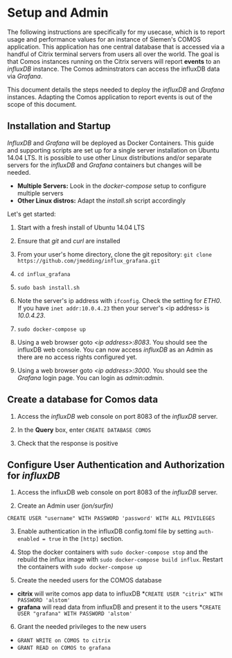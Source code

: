 # Setup and Admin
The following instructions are specifically for my usecase, which is to report usage and performance values for an instance of Siemen's COMOS application. This application has one central database that is accessed via a handful of Citrix terminal servers from users all over the world.  The goal is that Comos instances running on the Citrix servers will report **events** to an *influxDB* instance.  The Comos adminstrators can access the influxDB data via *Grafana*.

This document details the steps needed to deploy the *influxDB* and *Grafana* instances.  Adapting the Comos application to report events is out of the scope of this document.

## Installation and Startup
*InfluxDB* and *Grafana* will be deployed as Docker Containers. This guide and supporting scripts are set up for a single server installation on Ubuntu 14.04 LTS.  It is possible to use other Linux distributions and/or separate servers for the *influxDB* and *Grafana* containers but changes will be needed.
* **Multiple Servers:** Look in the *docker-compose* setup to configure multiple servers
* **Other Linux distros:** Adapt the *install.sh* script accordingly  

Let's get started:

1. Start with a fresh install of Ubuntu 14.04 LTS

2. Ensure that *git* and *curl* are installed

3. From your user's home directory, clone the git repository: `git clone https://github.com/jmedding/influx_grafana.git`

4. `cd influx_grafana`

5. `sudo bash install.sh`

6.  Note the server's ip address with `ifconfig`.  Check the setting for *ETH0*. If you have `inet addr:10.0.4.23` then your server's \<ip address> is *10.0.4.23*.  

7. `sudo docker-compose up`

8. Using a web browser goto *\<ip address>:8083*. You should see the influxDB web console. You can now access *influxDB* as an Admin as there are no access rights configured yet.

9. Using a web browser goto *\<ip address>:3000*. You should see the *Grafana* login page. You can login as *admin:admin*.

## Create a database for Comos data
1. Access the *influxDB* web console on port 8083 of the *influxDB* server.

2. In the **Query** box, enter `CREATE DATABASE COMOS`

3. Check that the response is positive

## Configure User Authentication and Authorization for *influxDB*

1. Access the influxDB web console on port 8083 of the *influxDB* server.

2. Create an Admin user *(jon/surfin)*

`CREATE USER "username" WITH PASSWORD 'password' WITH ALL PRIVILEGES`

3. Enable authentication in the influxDB config.toml file by setting `auth-enabled = true` in the `[http]` section.

4. Stop the docker containers with `sudo docker-compose stop` and the rebuild the influx image with `sudo docker-compose build influx`. Restart the containers with `sudo docker-compose up`

5. Create the needed users for the COMOS database
  * **citrix** will write comos app data to influxDB
    *`CREATE USER "citrix" WITH PASSWORD 'alstom'`     
  * **grafana** will read data from influxDB and present it to the users
    *`CREATE USER "grafana" WITH PASSWORD 'alstom'` 

6. Grant the needed privileges to the new users
  * `GRANT WRITE on COMOS to citrix`
  * `GRANT READ on COMOS to grafana`
